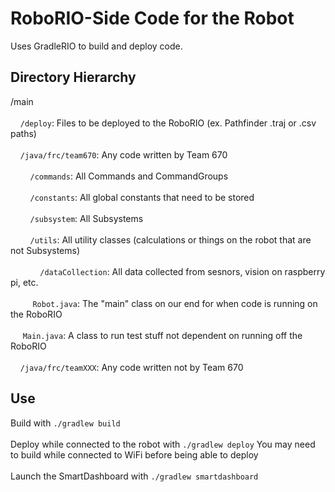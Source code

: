 # RoboRIO-Side Code for the Robot

Uses GradleRIO to build and deploy code.

## Directory Hierarchy ##

</b>/main</b>
<br><br>
&nbsp;&nbsp;&nbsp;&nbsp;```/deploy```: Files to be deployed to the RoboRIO (ex. Pathfinder .traj or .csv paths)</b>
<br><br>
&nbsp;&nbsp;&nbsp;&nbsp;```/java/frc/team670```: Any code written by Team 670</b>
<br><br>
&nbsp;&nbsp;&nbsp;&nbsp;&nbsp;&nbsp;&nbsp;&nbsp;```/commands```: All Commands and CommandGroups</b>
<br><br>
&nbsp;&nbsp;&nbsp;&nbsp;&nbsp;&nbsp;&nbsp;&nbsp;```/constants```: All global constants that need to be stored</b>
<br><br>
&nbsp;&nbsp;&nbsp;&nbsp;&nbsp;&nbsp;&nbsp;&nbsp;```/subsystem```: All Subsystems</b>
<br><br>
&nbsp;&nbsp;&nbsp;&nbsp;&nbsp;&nbsp;&nbsp;&nbsp;```/utils```: All utility classes (calculations or things on the robot that are not Subsystems)</b>
<br><br>
&nbsp;&nbsp;&nbsp;&nbsp;&nbsp;&nbsp;&nbsp;&nbsp;&nbsp;&nbsp;&nbsp;&nbsp;```/dataCollection```: All data collected from sesnors, vision on raspberry pi, etc.</b>
<br><br>
&nbsp;&nbsp;&nbsp;&nbsp;&nbsp;&nbsp;&nbsp;&nbsp; ```Robot.java```: The "main" class on our end for when code is running on the RoboRIO</b>
<br><br>
&nbsp;&nbsp;&nbsp;&nbsp; ```Main.java```: A class to run test stuff not dependent on running off the RoboRIO</b>
<br><br>
&nbsp;&nbsp;&nbsp;&nbsp;```/java/frc/teamXXX```: Any code written not by Team 670</b>

## Use ##

Build with ```./gradlew build``` </b> <br><br>
Deploy while connected to the robot with ```./gradlew deploy``` You may need to build while connected to WiFi before being able to deploy </b> <br><br>
Launch the SmartDashboard with ```./gradlew smartdashboard```
